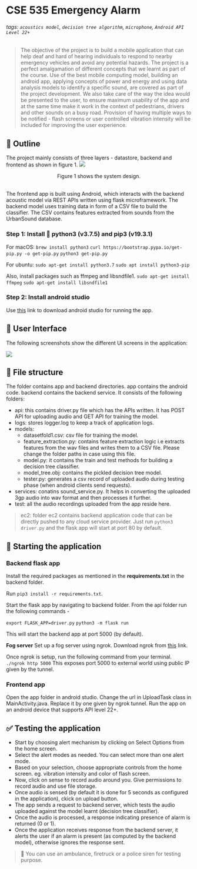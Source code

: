 # CSE 535 Emergency Alarm

###### tags: `acoustics model`, `decision tree algorithm`, `microphone`, `Android API Level 22+`

> The objective of the project is to build a mobile application that can help deaf and hard of hearing individuals to respond to nearby emergency vehicles and avoid any potential hazards. The project is a perfect amalgamation of different concepts that we learnt as part of the course. Use of the best mobile computing model, building an android app, applying concepts of power and energy and using data analysis models to identify a specific sound, are covered as part of the project development. We also take care of the way the idea would be presented to the user, to ensure maximum usability of the app and at the same time make it work in the context of pedestrians, drivers and other sounds on a busy road. Provision of having multiple ways to be notified - flash screens or user controlled vibration intensity will be included for improving the user experience. 

## :link: Outline

The project mainly consists of three layers - datastore, backend and frontend as shown in figure 1.
![](https://i.imgur.com/Pykm5H3.png)
<center>Figure 1 shows the system design.</center>
<br/>

The frontend app is built using Android, which interacts with the backend acoustic model via REST APIs written using flask microframework. The backend model uses training data in form of a CSV file to build the classifier. The CSV contains features extracted from sounds from the UrbanSound database.


### Step 1: Install :snake: python3 (v3.7.5) and pip3 (v19.3.1)

For macOS:
`brew install python3`
`curl https://bootstrap.pypa.io/get-pip.py -o get-pip.py`
`python3 get-pip.py`

For ubuntu:
`sudo apt-get install python3.7`
`sudo apt install python3-pip`

Also, install packages such as ffmpeg and libsndfile1.
`sudo apt-get install ffmpeg`
`sudo apt-get install libsndfile1`

### Step 2: Install android studio
Use [this](https://developer.android.com/studio) link to download android studio for running the app.


## :iphone:  User Interface
The following screenshots show the different UI screens in the application:

![](https://i.imgur.com/vY1Sjnd.png)


## :file_folder: File structure

The folder contains app and backend directories.
app contains the android code.
backend contains the backend service. It consists of the following folders:
* api: this contains driver.py file which has the APIs written. It has POST API for uploading audio and GET API for training the model.
* logs: stores logger.log to keep a track of application logs.
* models: 
    * datasetfold1.csv: csv file for training the model.
    * feature_extraction.py: contains feature extraction logic i.e extracts features from the wav files and writes them to a CSV file. Please change the folder paths in case using this file.
    * model.py: it contains the train and test methods for building a decision tree classifier.
    * model_tree.obj: contains the pickled decision tree model.
    * tester.py: generates a csv record of uploaded audio during testing phase (when android clients send requests).
* services: conatins sound_service.py. It helps in converting the uploaded 3gp audio into wav format and then processes it further.
* test: all the audio recordings uploaded from the app reside here.

> ec2: folder ec2 contains backend application code that can be directly pushed to any cloud service provider. Just run `python3 driver.py` and the flask app will start at port 80 by default.

## :rocket: Starting the application

### Backend flask app
Install the required packages as mentioned in the <b>requirements.txt</b> in the backend folder.

Run `pip3 install -r requirements.txt`.

Start the flask app by navigating to backend folder. From the api folder run the following commands - 

`export FLASK_APP=driver.py`
`python3 -m flask run`

This will start the backend app at port 5000 (by default).

<b>Fog server</b>
Set up a fog server using ngrok. Download ngrok from [this](https://ngrok.com/download) link.

Once ngrok is setup, run the following command from your terminal.
`./ngrok http 5000`
This exposes port 5000 to external world using public IP given by the tunnel.


### Frontend app
Open the app folder in android studio. Change the url in UploadTask class in MainActivity.java. Replace it by one given by ngrok tunnel.
Run the app on an android device that supports API level 22+.


## :white_check_mark: Testing the application
- Start by choosing alert mechanism by clicking on Select Options from the home screen.
- Select the alert modes as needed. You can select more than one alert mode.
- Based on your selection, choose appropriate controls from the home screen. eg. vibration intensity and color of flash screen.
- Now, click on sense to record audio around you. Give permissions to record audio and use file storage.
- Once audio is sensed (by default it is done for 5 seconds as configured in the application), ckick on upload button. 
- The app sends a request to backend server, which tests the audio uploaded against the model learnt (decision tree classifier).
- Once the audio is processed, a response indicating presence of alarm is returned (0 or 1).
- Once the application receives response from the backend server, it alerts the user if an alarm is present (as computed by the backend model), otherwise ignores the response sent. 

>:pushpin: You can use an ambulance, firetruck or a police siren for testing purpose.
